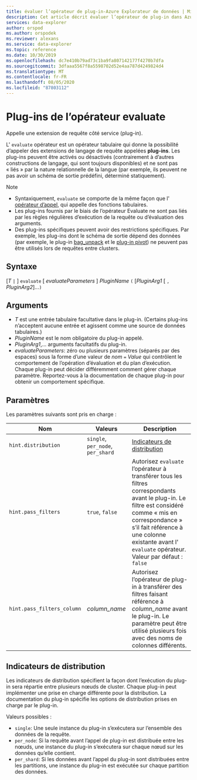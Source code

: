 ```yaml
---
title: évaluer l’opérateur de plug-in-Azure Explorateur de données | Microsoft Docs
description: Cet article décrit évaluer l’opérateur de plug-in dans Azure Explorateur de données.
services: data-explorer
author: orspod
ms.author: orspodek
ms.reviewer: alexans
ms.service: data-explorer
ms.topic: reference
ms.date: 10/30/2019
ms.openlocfilehash: dc7e410b79ad73c1ba9fa807142177f4270b7dfa
ms.sourcegitcommit: 3dfaaa5567f8a5598702d52e4aa787d4249824d4
ms.translationtype: MT
ms.contentlocale: fr-FR
ms.lasthandoff: 08/05/2020
ms.locfileid: "87803112"
---
```

# <a name="evaluate-operator-plugins"></a>Plug-ins de l’opérateur evaluate

Appelle une extension de requête côté service (plug-in).

L' `evaluate` opérateur est un opérateur tabulaire qui donne la possibilité d’appeler des extensions de langage de requête appelées **plug-ins**. Les plug-ins peuvent être activés ou désactivés (contrairement à d’autres constructions de langage, qui sont toujours disponibles) et ne sont pas « liés » par la nature relationnelle de la langue (par exemple, ils peuvent ne pas avoir un schéma de sortie prédéfini, déterminé statiquement).

> [!NOTE]
> * Syntaxiquement, `evaluate` se comporte de la même façon que l' [opérateur d’appel](./invokeoperator.md), qui appelle des fonctions tabulaires.
> * Les plug-ins fournis par le biais de l’opérateur Evaluate ne sont pas liés par les règles régulières d’exécution de la requête ou d’évaluation des arguments.
> * Des plug-ins spécifiques peuvent avoir des restrictions spécifiques. Par exemple, les plug-ins dont le schéma de sortie dépend des données (par exemple, le plug-in [bag_unpack](./bag-unpackplugin.md) et le [plug-in pivot](./pivotplugin.md)) ne peuvent pas être utilisés lors de requêtes entre clusters.

## <a name="syntax"></a>Syntaxe 

[*T* `|` ] `evaluate` [ *evaluateParameters* ] *PluginName* `(` [*PluginArg1* [ `,` *PluginArg2*]...`)`

## <a name="arguments"></a>Arguments

* *T* est une entrée tabulaire facultative dans le plug-in. (Certains plug-ins n’acceptent aucune entrée et agissent comme une source de données tabulaires.)
* *PluginName* est le nom obligatoire du plug-in appelé.
* *PluginArg1*,... arguments facultatifs du plug-in.
* *evaluateParameters*: zéro ou plusieurs paramètres (séparés par des espaces) sous la forme d’une valeur de *nom* `=` *Value* qui contrôlent le comportement de l’opération d’évaluation et du plan d’exécution. Chaque plug-in peut décider différemment comment gérer chaque paramètre. Reportez-vous à la documentation de chaque plug-in pour obtenir un comportement spécifique.  

## <a name="parameters"></a>Paramètres

Les paramètres suivants sont pris en charge : 

  |Nom                |Valeurs                           |Description                                |
  |--------------------|---------------------------------|-------------------------------------------|
  |`hint.distribution` |`single`, `per_node`, `per_shard`| [Indicateurs de distribution](#distribution-hints) |
  |`hint.pass_filters` |`true`, `false`| Autorisez `evaluate` l’opérateur à transférer tous les filtres correspondants avant le plug-in. Le filtre est considéré comme « mis en correspondance » s’il fait référence à une colonne existante avant l' `evaluate` opérateur. Valeur par défaut : `false` |
  |`hint.pass_filters_column` |*column_name*| Autorisez l’opérateur de plug-in à transférer des filtres faisant référence à *column_name* avant le plug-in. Le paramètre peut être utilisé plusieurs fois avec des noms de colonnes différents. |

## <a name="distribution-hints"></a>Indicateurs de distribution

Les indicateurs de distribution spécifient la façon dont l’exécution du plug-in sera répartie entre plusieurs nœuds de cluster. Chaque plug-in peut implémenter une prise en charge différente pour la distribution. La documentation du plug-in spécifie les options de distribution prises en charge par le plug-in.

Valeurs possibles :

* `single`: Une seule instance du plug-in s’exécutera sur l’ensemble des données de la requête.
* `per_node`: Si la requête avant l’appel de plug-in est distribuée entre les nœuds, une instance du plug-in s’exécutera sur chaque nœud sur les données qu’elle contient.
* `per_shard`: Si les données avant l’appel du plug-in sont distribuées entre les partitions, une instance du plug-in est exécutée sur chaque partition des données.

